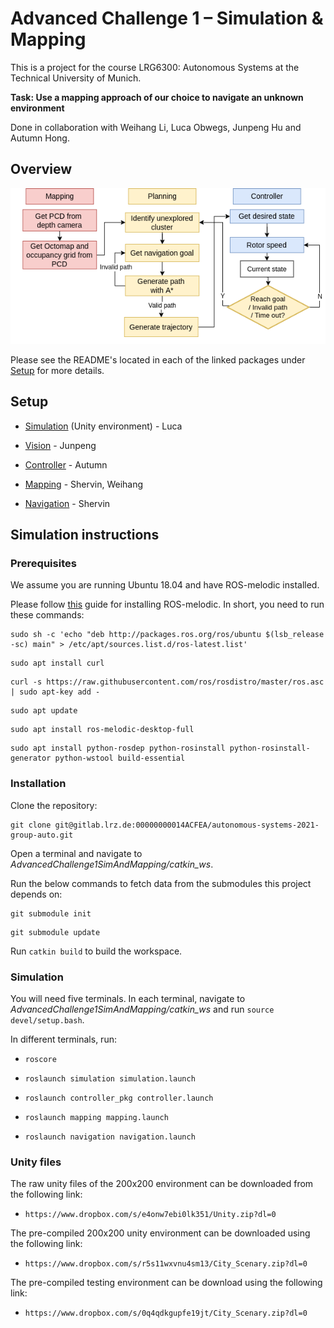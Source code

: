 # Advanced Challenge 1 – Simulation & Mapping

This is a project for the course LRG6300: Autonomous Systems at the Technical University of Munich.

**Task: Use a mapping approach of our choice to navigate an unknown environment**

Done in collaboration with Weihang Li, Luca Obwegs, Junpeng Hu and Autumn Hong.


## Overview

![Alt text](images/Auto_overview.drawio__2_.png)

Please see the README's located in each of the linked packages under [Setup](#setup) for more details.

## Setup

- [Simulation](catkin_ws/src/simulation) (Unity environment) - Luca

- [Vision](catkin_ws/src/vision_pkg)  - Junpeng

- [Controller](catkin_ws/src/controller_pkg) - Autumn

- [Mapping](catkin_ws/src/mapping) - Shervin, Weihang

- [Navigation](catkin_ws/src/navigation) - Shervin

## Simulation instructions

### Prerequisites

We assume you are running Ubuntu 18.04 and have ROS-melodic installed.

Please follow [this](http://wiki.ros.org/melodic/Installation/Ubuntu) guide for installing ROS-melodic. In short, you need to run these commands:

```
sudo sh -c 'echo "deb http://packages.ros.org/ros/ubuntu $(lsb_release -sc) main" > /etc/apt/sources.list.d/ros-latest.list'
```
```
sudo apt install curl
```
```
curl -s https://raw.githubusercontent.com/ros/rosdistro/master/ros.asc | sudo apt-key add -
```
```
sudo apt update
```
```
sudo apt install ros-melodic-desktop-full
```
```
sudo apt install python-rosdep python-rosinstall python-rosinstall-generator python-wstool build-essential
```

### Installation

Clone the repository:

```
git clone git@gitlab.lrz.de:00000000014ACFEA/autonomous-systems-2021-group-auto.git
```

Open a terminal and navigate to *AdvancedChallenge1SimAndMapping/catkin_ws*.

Run the below commands to fetch data from the submodules this project depends on:

```
git submodule init
```

```
git submodule update
```

Run `catkin build` to build the workspace.

### Simulation

You will need five terminals. In each terminal, navigate to *AdvancedChallenge1SimAndMapping/catkin_ws* and run `source devel/setup.bash`.

In different terminals, run:

- `roscore`

- `roslaunch simulation simulation.launch`

- `roslaunch controller_pkg controller.launch`

- `roslaunch mapping mapping.launch`

- `roslaunch navigation navigation.launch`

### Unity files
The raw unity files of the 200x200 environment can be downloaded from the following link:
- `https://www.dropbox.com/s/e4onw7ebi0lk351/Unity.zip?dl=0`

The pre-compiled 200x200 unity environment can be downloaded using the following link:
- `https://www.dropbox.com/s/r5s11wxvnu4sm13/City_Scenary.zip?dl=0`

The pre-compiled testing environment can be download using the following link:
- `https://www.dropbox.com/s/0q4qdkgupfe19jt/City_Scenary.zip?dl=0`
